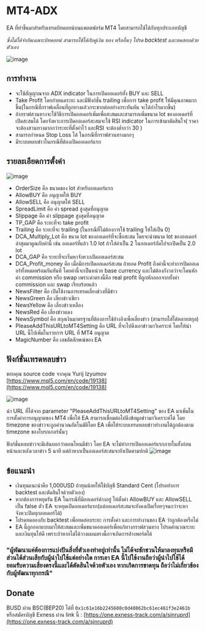 # MT4-ADX
EA ที่ทำขึ้นมาสำหรับเทรดบิทคอยน์บนแพลตฟอร์ม MT4 โดยสามารถใช้ได้กับทุกประเภทบัญชี

*ซึ่งไม่ได้จำกัดเฉพาะบิทคอยน์ สามารถใช้ได้กับคู่เงิน ทอง หรืออื่นๆ โปรด backtest และทดสอบด้วยตัวเอง*

![image](https://user-images.githubusercontent.com/96503948/199771070-bdeef7ea-50eb-4dad-8201-9efc895733bf.png)

## การทำงาน
- จะใช้สัญญาณจาก ADX indicator ในการเปิดออเดอร์ทั้ง BUY และ SELL
- Take Profit โดยกำหนดระยะ และมีฟังก์ชั่น trailing เพื่อการ take profit ให้มีคุณภาพมากขึ้น(ในกรณีที่กราฟเคลื่อนที่ถูกทางแล้วกระชากต่ออย่างกระทันหัน จะได้กำไรมากขึ้น)
- ถ้ากราฟสวนทางจะใช้วิธีการเปิดออเดอร์เพิ่มเพื่อสะสมและสามารถเพิ่มขนาด lot ของออเดอร์ที่เปิดสะสมได้ โดยจังหวะการเปิดออเดอร์สะสมจะใช้ RSI indicator ในการเข้ามาตัดสินใจ( ราคาจะต้องสวนทางมากกว่าระยะที่ตั้งค่าไว้ และRSI จะต้องต่ำกว่า 30 )
- สามารถกำหนด Stop Loss ได้ ในกรณีที่กราฟสวนทางมากๆ
- มีระบบหลบข่าวในกรณีที่ต้องเปิดออเดอร์แรก

## รายละเอียดการตั้งค่า
![image](https://user-images.githubusercontent.com/96503948/199774569-a431993c-dd22-499f-bcf4-7b73d726c27d.png)
- OrderSize คือ ขนาดของ lot สำหรับออเดอร์แรก
- AllowBUY คือ อนุญาตให้ BUY
- AllowSELL คือ อนุญาตให้ SELL
- SpreadLimit คือ ค่า spread สูงสุดที่อนุญาต
- Slippage คือ ค่า slippage สูงสุดที่อนุญาต
- TP_GAP คือ ระยะที่จะ take profit
- Trailing คือ ระยะที่จะ trailing (ในกรณีที่ไม่ต้องการใช้ trailing ให้ใส่เป็น 0)
- DCA_Multiply_Lot คือ ขนาด lot ของออเดอร์ที่จะซื้อสะสม โดยจะนำขนาด lot ของออเดอร์ล่าสุดมาคูณกับค่านี้ เช่น ออเดอร์ที่แล้ว 1.0 lot ถ้าใส่ค่าเป็น 2 ในออเดอร์ถัดไปจะเปิดเป็น 2.0 lot
- DCA_GAP คือ ระยะที่จะเริ่มหาจังหวะเปิดออเดอร์สะสม
- DCA_Profit_money คือ เมื่อมีการเปิดออเดอร์สะสม ถ้ายอด Profit ถึงค่านี้จะทำการปิดออเดอร์ทั้งหมดพร้อมกันทันที โดยค่านี้จะเป็นหน่วย base currency และไม่ต้องกังวลว่าจะโดนหักค่า commission หรือ swap เพราะค่าตรงนี้คือ real profit ที่ถูกหักออกจากทั้งค่า commission และ swap เรียบร้อยแล้ว
- NewsFilter คือ เปิดใช้งานการเทรดเลี่ยงช่วงที่มีข่าว
- NewsGreen คือ เลี่ยงข่าวเขียว
- NewsYellow คือ เลี่ยงข่าวเหลือง
- NewsRed คือ เลี่ยงข่าวแดง
- NewsSymbol คือ สกุลเงินมาตรฐานที่ต้องการใช้อ้างอิงเพื่อเลี่ยงข่าว (สามารถใส่ได้หลายสกุล)
- PleaseAddThisURLtoMT4Setting คือ URL ที่จะไปดึงเอาข่าวมาวิเคราะห์ โดยให้นำ URL นี้ไปเพิ่มในรายการ URL ที่ MT4 อนุญาต
- MagicNumber คือ เลขอัตลักษณ์ของ EA

## ฟังก์ชั่นเทรดหลบข่าว
ขอบคุณ source code จากคุณ Yurij Izyumov [https://www.mql5.com/en/code/19138](https://www.mql5.com/en/code/19138)

![image](https://user-images.githubusercontent.com/96503948/199779141-7f0c362a-c829-44a6-9cf5-9c25a586f87d.png)

นำ URL ที่ได้จาก parameter "PleaseAddThisURLtoMT4Setting" ของ EA มาเพิ่มในการตั้งค่าการอนุญาตของ MT4 เพื่อให้ EA สามารถเชื่อมต่อไปดึงข้อมูลข่าวมาวิเคราะห์ได้ โดย timezone ของข่าวจะถูกคำนวณอัตโนมัติโดย EA เพื่อให้ระบบเทรดหลบข่าวทำงานได้ถูกต้องตาม timezone ของโบรกเกอร์นั้นๆ

ฟังก์ชั่นหลบข่าวจะมีเส้นบอกว่าตอนไหนมีข่าว โดย EA จะไม่ทำการเปิดออเดอร์แรกภายในทั้งก่อนหน้าและหลังเวลาข่าว 5 นาที แต่ถ้าหากเป็นออเดอร์สะสมจะยังเปิดตามปกติ
![image](https://user-images.githubusercontent.com/96503948/199784621-188ac7ba-7d78-4d95-9f0f-43051ef22193.png)

## ข้อแนะนำ
- เงินทุนแนะนำคือ 1,000USD ถ้าทุนน้อยให้ใช้บัญชี Standard Cent (โปรดทำการ backtest และตัดสินใจด้วยตัวเอง)
- หากต้องการหยุดรัน EA ในกรณีที่มีออเดอร์ค้างอยู่ ให้ตั้งค่า AllowBUY และ AllowSELL เป็น false  ตัว EA จะหยุดเปิดออเดอร์แรก(แต่ออเดอร์สะสมจะยังคงเปิดเรื่อยๆจนกว่าจะหาจังหวะปิดทุกออเดอร์ได้)
- โปรดทดลองกับ backtest เพื่อทดสอบระยะ การตั้งค่า และการทำงานของ EA ว่าถูกต้องหรือไม่
- EA นี้ถูกออกแบบมาให้สะสมและเพิ่มขนาดออเดอร์เพื่อแก้ทางกราฟสวนทาง โปรดคำนวณระยะและเงินทุนให้ดี เพราะถ้าหากไม่ได้วางแผนตรงนี้อาจเกิดการล้างพอร์ตได้

### "ผู้พัฒนาแค่ต้องการแบ่งปันสิ่งที่ตัวเองทำอยู่เท่านั้น ไม่ได้จะชักชวนให้มาลงทุนหรือมีส่วนได้ส่วนเสียกับผู้นำไปใช้แต่อย่างใด การเอา EA นี้ไปใช้งานถือว่าผู้นำไปใช้ได้ยอมรับความเสี่ยงตรงนี้และได้ตัดสินใจด้วยตัวเอง หากเกิดการขาดทุน ถือว่าไม่เกี่ยวข้องกับผู้พัฒนาทุกกรณี"

## Donate
BUSD ผ่าน BSC(BEP20) ได้ที่ `0x1c61e16b2245608c0d40862bc61ec461f3e2461b` หรือสมัครบัญชี Exness ผ่าน link นี้ : [https://one.exness-track.com/a/sjnruprd](https://one.exness-track.com/a/sjnruprd)
